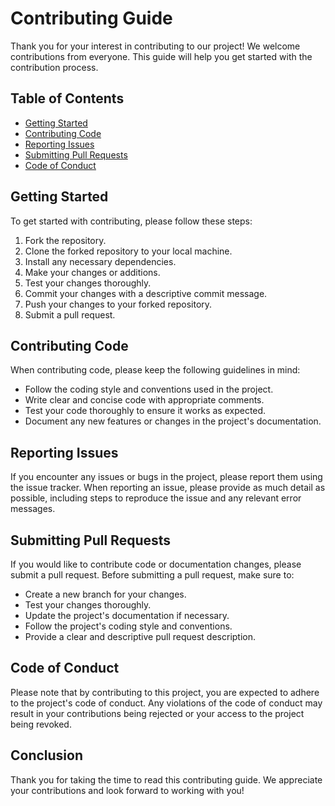 # Contributing Guide

Thank you for your interest in contributing to our project! We welcome contributions from everyone. This guide will help you get started with the contribution process.

## Table of Contents
- [Getting Started](#getting-started)
- [Contributing Code](#contributing-code)
- [Reporting Issues](#reporting-issues)
- [Submitting Pull Requests](#submitting-pull-requests)
- [Code of Conduct](#code-of-conduct)

## Getting Started

To get started with contributing, please follow these steps:

1. Fork the repository.
2. Clone the forked repository to your local machine.
3. Install any necessary dependencies.
4. Make your changes or additions.
5. Test your changes thoroughly.
6. Commit your changes with a descriptive commit message.
7. Push your changes to your forked repository.
8. Submit a pull request.

## Contributing Code

When contributing code, please keep the following guidelines in mind:

- Follow the coding style and conventions used in the project.
- Write clear and concise code with appropriate comments.
- Test your code thoroughly to ensure it works as expected.
- Document any new features or changes in the project's documentation.

## Reporting Issues

If you encounter any issues or bugs in the project, please report them using the issue tracker. When reporting an issue, please provide as much detail as possible, including steps to reproduce the issue and any relevant error messages.

## Submitting Pull Requests

If you would like to contribute code or documentation changes, please submit a pull request. Before submitting a pull request, make sure to:

- Create a new branch for your changes.
- Test your changes thoroughly.
- Update the project's documentation if necessary.
- Follow the project's coding style and conventions.
- Provide a clear and descriptive pull request description.

## Code of Conduct

Please note that by contributing to this project, you are expected to adhere to the project's code of conduct. Any violations of the code of conduct may result in your contributions being rejected or your access to the project being revoked.

## Conclusion

Thank you for taking the time to read this contributing guide. We appreciate your contributions and look forward to working with you!
